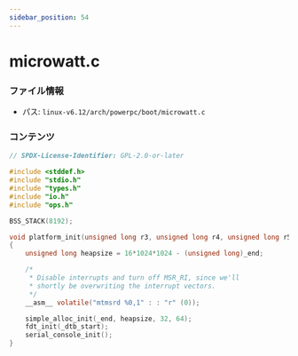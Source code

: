 ```yaml
---
sidebar_position: 54
---
```

# microwatt.c

### ファイル情報

- パス: `linux-v6.12/arch/powerpc/boot/microwatt.c`

### コンテンツ

```c
// SPDX-License-Identifier: GPL-2.0-or-later

#include <stddef.h>
#include "stdio.h"
#include "types.h"
#include "io.h"
#include "ops.h"

BSS_STACK(8192);

void platform_init(unsigned long r3, unsigned long r4, unsigned long r5)
{
	unsigned long heapsize = 16*1024*1024 - (unsigned long)_end;

	/*
	 * Disable interrupts and turn off MSR_RI, since we'll
	 * shortly be overwriting the interrupt vectors.
	 */
	__asm__ volatile("mtmsrd %0,1" : : "r" (0));

	simple_alloc_init(_end, heapsize, 32, 64);
	fdt_init(_dtb_start);
	serial_console_init();
}

```
